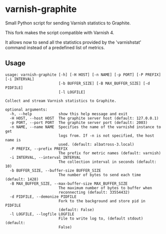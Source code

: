 # varnish-graphite

Small Python script for sending Varnish statistics to Graphite.

This fork makes the script compatible with Varnish 4.

It allows now to send all the statistics provided by the 'varnishstat' command instead of a predefined list of metrics.

## Usage

```
usage: varnish-graphite [-h] [-H HOST] [-n NAME] [-p PORT] [-P PREFIX] [-i INTERVAL]
                        [-b BUFFER_SIZE] [-B MAX_BUFFER_SIZE] [-d PIDFILE]
                        [-l LOGFILE]

Collect and stream Varnish statistics to Graphite.

optional arguments:
  -h, --help            show this help message and exit
  -H HOST, --host HOST  The graphite server host (default: 127.0.0.1)
  -p PORT, --port PORT  The graphite server port (default: 2003)
  -n NAME, --name NAME  Specifies the name of the varnishd instance to get
                        logs from. If -n is not specified, the host name is
                        used. (default: albatross-3.local)
  -P PREFIX, --prefix PREFIX
                        The prefix for metric names (default: varnish)
  -i INTERVAL, --interval INTERVAL
                        The collection interval in seconds (default: 10)
  -b BUFFER_SIZE, --buffer-size BUFFER_SIZE
                        The number of bytes to send each time (default: 1428)
  -B MAX_BUFFER_SIZE, --max-buffer-size MAX_BUFFER_SIZE
                        The maximum number of bytes to buffer when
                        reconnecting (default: 33554432)
  -d PIDFILE, --demonize PIDFILE
                        Fork to the background and store pid in PIDFILE
                        (default: False)
  -l LOGFILE, --logfile LOGFILE
                        File to write log to, (default stdout) (default:
                        False)
```

